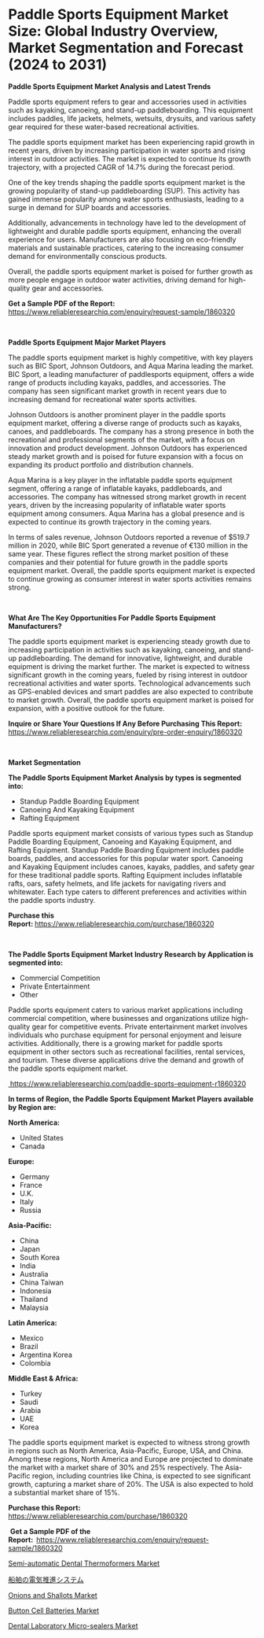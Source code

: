 <p><h1>Paddle Sports Equipment Market Size: Global Industry Overview, Market Segmentation and Forecast (2024 to 2031)</h1></p><p><strong>Paddle Sports Equipment Market Analysis and Latest Trends</strong></p>
<p><p>Paddle sports equipment refers to gear and accessories used in activities such as kayaking, canoeing, and stand-up paddleboarding. This equipment includes paddles, life jackets, helmets, wetsuits, drysuits, and various safety gear required for these water-based recreational activities.</p><p>The paddle sports equipment market has been experiencing rapid growth in recent years, driven by increasing participation in water sports and rising interest in outdoor activities. The market is expected to continue its growth trajectory, with a projected CAGR of 14.7% during the forecast period.</p><p>One of the key trends shaping the paddle sports equipment market is the growing popularity of stand-up paddleboarding (SUP). This activity has gained immense popularity among water sports enthusiasts, leading to a surge in demand for SUP boards and accessories.</p><p>Additionally, advancements in technology have led to the development of lightweight and durable paddle sports equipment, enhancing the overall experience for users. Manufacturers are also focusing on eco-friendly materials and sustainable practices, catering to the increasing consumer demand for environmentally conscious products.</p><p>Overall, the paddle sports equipment market is poised for further growth as more people engage in outdoor water activities, driving demand for high-quality gear and accessories.</p></p>
<p><strong>Get a Sample PDF of the Report:&nbsp;</strong> <a href="https://www.reliableresearchiq.com/enquiry/request-sample/1860320">https://www.reliableresearchiq.com/enquiry/request-sample/1860320</a></p>
<p>&nbsp;</p>
<p><strong>Paddle Sports Equipment Major Market Players</strong></p>
<p><p>The paddle sports equipment market is highly competitive, with key players such as BIC Sport, Johnson Outdoors, and Aqua Marina leading the market. BIC Sport, a leading manufacturer of paddlesports equipment, offers a wide range of products including kayaks, paddles, and accessories. The company has seen significant market growth in recent years due to increasing demand for recreational water sports activities.</p><p>Johnson Outdoors is another prominent player in the paddle sports equipment market, offering a diverse range of products such as kayaks, canoes, and paddleboards. The company has a strong presence in both the recreational and professional segments of the market, with a focus on innovation and product development. Johnson Outdoors has experienced steady market growth and is poised for future expansion with a focus on expanding its product portfolio and distribution channels.</p><p>Aqua Marina is a key player in the inflatable paddle sports equipment segment, offering a range of inflatable kayaks, paddleboards, and accessories. The company has witnessed strong market growth in recent years, driven by the increasing popularity of inflatable water sports equipment among consumers. Aqua Marina has a global presence and is expected to continue its growth trajectory in the coming years.</p><p>In terms of sales revenue, Johnson Outdoors reported a revenue of $519.7 million in 2020, while BIC Sport generated a revenue of €130 million in the same year. These figures reflect the strong market position of these companies and their potential for future growth in the paddle sports equipment market. Overall, the paddle sports equipment market is expected to continue growing as consumer interest in water sports activities remains strong.</p></p>
<p>&nbsp;</p>
<p><strong>What Are The Key Opportunities For Paddle Sports Equipment Manufacturers?</strong></p>
<p><p>The paddle sports equipment market is experiencing steady growth due to increasing participation in activities such as kayaking, canoeing, and stand-up paddleboarding. The demand for innovative, lightweight, and durable equipment is driving the market further. The market is expected to witness significant growth in the coming years, fueled by rising interest in outdoor recreational activities and water sports. Technological advancements such as GPS-enabled devices and smart paddles are also expected to contribute to market growth. Overall, the paddle sports equipment market is poised for expansion, with a positive outlook for the future.</p></p>
<p><strong>Inquire or Share Your Questions If Any Before Purchasing This Report:</strong> <a href="https://www.reliableresearchiq.com/enquiry/pre-order-enquiry/1860320">https://www.reliableresearchiq.com/enquiry/pre-order-enquiry/1860320</a></p>
<p>&nbsp;</p>
<p><strong>Market Segmentation</strong></p>
<p><strong>The Paddle Sports Equipment Market Analysis by types is segmented into:</strong></p>
<p><ul><li>Standup Paddle Boarding Equipment</li><li>Canoeing And Kayaking Equipment</li><li>Rafting Equipment</li></ul></p>
<p><p>Paddle sports equipment market consists of various types such as Standup Paddle Boarding Equipment, Canoeing and Kayaking Equipment, and Rafting Equipment. Standup Paddle Boarding Equipment includes paddle boards, paddles, and accessories for this popular water sport. Canoeing and Kayaking Equipment includes canoes, kayaks, paddles, and safety gear for these traditional paddle sports. Rafting Equipment includes inflatable rafts, oars, safety helmets, and life jackets for navigating rivers and whitewater. Each type caters to different preferences and activities within the paddle sports industry.</p></p>
<p><strong>Purchase this Report:&nbsp;</strong><a href="https://www.reliableresearchiq.com/purchase/1860320">https://www.reliableresearchiq.com/purchase/1860320</a></p>
<p>&nbsp;</p>
<p><strong>The Paddle Sports Equipment Market Industry Research by Application is segmented into:</strong></p>
<p><ul><li>Commercial Competition</li><li>Private Entertainment</li><li>Other</li></ul></p>
<p><p>Paddle sports equipment caters to various market applications including commercial competition, where businesses and organizations utilize high-quality gear for competitive events. Private entertainment market involves individuals who purchase equipment for personal enjoyment and leisure activities. Additionally, there is a growing market for paddle sports equipment in other sectors such as recreational facilities, rental services, and tourism. These diverse applications drive the demand and growth of the paddle sports equipment market.</p></p>
<p><a href="https://www.reliableresearchiq.com/paddle-sports-equipment-r1860320">&nbsp;https://www.reliableresearchiq.com/paddle-sports-equipment-r1860320</a></p>
<p><strong>In terms of Region, the Paddle Sports Equipment Market Players available by Region are:</strong></p>
<p>
    <p> <strong> North America: </strong>
        <ul>
            <li>United States</li>
            <li>Canada</li>
        </ul>
        </p> 
    <p> <strong> Europe: </strong>
        <ul>
            <li>Germany</li>
            <li>France</li>
            <li>U.K.</li>
            <li>Italy</li>
            <li>Russia</li>
        </ul>
        </p> 
    <p> <strong> Asia-Pacific: </strong>
        <ul>
            <li>China</li>
            <li>Japan</li>
            <li>South Korea</li>
            <li>India</li>
            <li>Australia</li>
            <li>China Taiwan</li>
            <li>Indonesia</li>
            <li>Thailand</li>
            <li>Malaysia</li>
        </ul>
        </p> 
    <p> <strong> Latin America: </strong>
        <ul>
            <li>Mexico</li>
            <li>Brazil</li>
            <li>Argentina Korea</li>
            <li>Colombia</li>
        </ul>
        </p> 
    <p> <strong> Middle East & Africa: </strong>
        <ul>
            <li>Turkey</li>
            <li>Saudi</li>
            <li>Arabia</li>
            <li>UAE</li>
            <li>Korea</li>
        </ul>
    </p>
    </p>
<p><p>The paddle sports equipment market is expected to witness strong growth in regions such as North America, Asia-Pacific, Europe, USA, and China. Among these regions, North America and Europe are projected to dominate the market with a market share of 30% and 25% respectively. The Asia-Pacific region, including countries like China, is expected to see significant growth, capturing a market share of 20%. The USA is also expected to hold a substantial market share of 15%.</p></p>
<p><strong>Purchase this Report: </strong><a href="https://www.reliableresearchiq.com/purchase/1860320">https://www.reliableresearchiq.com/purchase/1860320</a></p>
<p>&nbsp;<strong>Get a Sample PDF of the Report:&nbsp;&nbsp;</strong><a href="https://www.reliableresearchiq.com/enquiry/request-sample/1860320">https://www.reliableresearchiq.com/enquiry/request-sample/1860320</a></p>
<p><strong></strong></p>
<p><p><a href="https://medium.com/@caseywiza1946/semi-automatic-dental-thermoformers-market-trends-a-detailed-study-of-its-market-segmentation-and-1dbc4327563b">Semi-automatic Dental Thermoformers Market</a></p><p><a href="https://github.com/mohamedbakry57/Market-Research-Report-List-5/blob/main/281710037342.md">船舶の電気推進システム</a></p><p><a href="https://github.com/Bryanturray6576/Market-Research-Report-List-1/blob/main/onions-and-shallots-market.md">Onions and Shallots Market</a></p><p><a href="https://issuu.com/reportprime-2/docs/button-cell-batteries-market-size-2030.pptx">Button Cell Batteries Market</a></p><p><a href="https://medium.com/@maryroseguilty/global-dental-laboratory-micro-sealers-market-status-2024-2031-and-forecast-by-region-product-0cd1f10299f9">Dental Laboratory Micro-sealers Market</a></p></p>